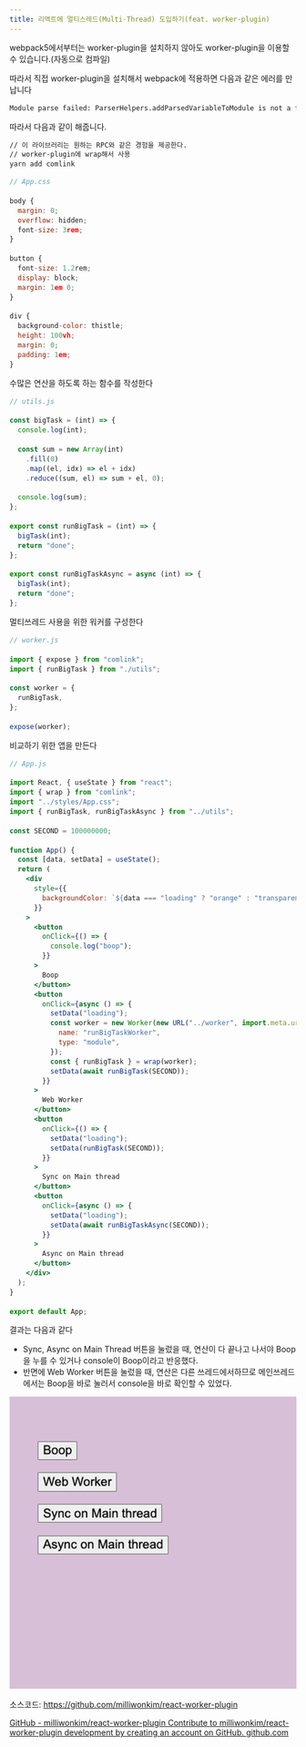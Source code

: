 ```yaml
---
title: 리액트에 멀티스레드(Multi-Thread) 도입하기(feat. worker-plugin)
---
```


webpack5에서부터는 worker-plugin을 설치하지 않아도 worker-plugin을 이용할 수 있습니다.(자동으로 컴파일)

따라서 직접 worker-plugin을 설치해서 webpack에 적용하면 다음과 같은 에러를 만납니다

```bash
Module parse failed: ParserHelpers.addParsedVariableToModule is not a function
```

따라서 다음과 같이 해줍니다.

```bash
// 이 라이브러리는 원하는 RPC와 같은 경험을 제공한다.
// worker-plugin에 wrap해서 사용
yarn add comlink
```

```jsx
// App.css

body {
  margin: 0;
  overflow: hidden;
  font-size: 3rem;
}

button {
  font-size: 1.2rem;
  display: block;
  margin: 1em 0;
}

div {
  background-color: thistle;
  height: 100vh;
  margin: 0;
  padding: 1em;
}
```

수많은 연산을 하도록 하는 함수를 작성한다

```js
// utils.js

const bigTask = (int) => {
  console.log(int);

  const sum = new Array(int)
    .fill(0)
    .map((el, idx) => el + idx)
    .reduce((sum, el) => sum + el, 0);

  console.log(sum);
};

export const runBigTask = (int) => {
  bigTask(int);
  return "done";
};

export const runBigTaskAsync = async (int) => {
  bigTask(int);
  return "done";
};
```

멀티쓰레드 사용을 위한 워커를 구성한다

```js
// worker.js

import { expose } from "comlink";
import { runBigTask } from "./utils";

const worker = {
  runBigTask,
};

expose(worker);
```

비교하기 위한 앱을 만든다

```jsx
// App.js

import React, { useState } from "react";
import { wrap } from "comlink";
import "../styles/App.css";
import { runBigTask, runBigTaskAsync } from "../utils";

const SECOND = 100000000;

function App() {
  const [data, setData] = useState();
  return (
    <div
      style={{
        backgroundColor: `${data === "loading" ? "orange" : "transparent"}`,
      }}
    >
      <button
        onClick={() => {
          console.log("boop");
        }}
      >
        Boop
      </button>
      <button
        onClick={async () => {
          setData("loading");
          const worker = new Worker(new URL("../worker", import.meta.url), {
            name: "runBigTaskWorker",
            type: "module",
          });
          const { runBigTask } = wrap(worker);
          setData(await runBigTask(SECOND));
        }}
      >
        Web Worker
      </button>
      <button
        onClick={() => {
          setData("loading");
          setData(runBigTask(SECOND));
        }}
      >
        Sync on Main thread
      </button>
      <button
        onClick={async () => {
          setData("loading");
          setData(await runBigTaskAsync(SECOND));
        }}
      >
        Async on Main thread
      </button>
    </div>
  );
}

export default App;
```

결과는 다음과 같다

- Sync, Async on Main Thread 버튼을 눌렀을 때, 연산이 다 끝나고 나서야 Boop을 누를 수 있거나 console이 Boop이라고 반응했다.
- 반면에 Web Worker 버튼을 눌렀을 때, 연산은 다른 쓰레드에서하므로 메인쓰레드에서는 Boop을 바로 눌러서 console을 바로 확인할 수 있었다.

![image](./img/10/1.png)

소스코드: https://github.com/milliwonkim/react-worker-plugin

[
GitHub - milliwonkim/react-worker-plugin
Contribute to milliwonkim/react-worker-plugin development by creating an account on GitHub.
github.com](https://github.com/milliwonkim/react-worker-plugin)
